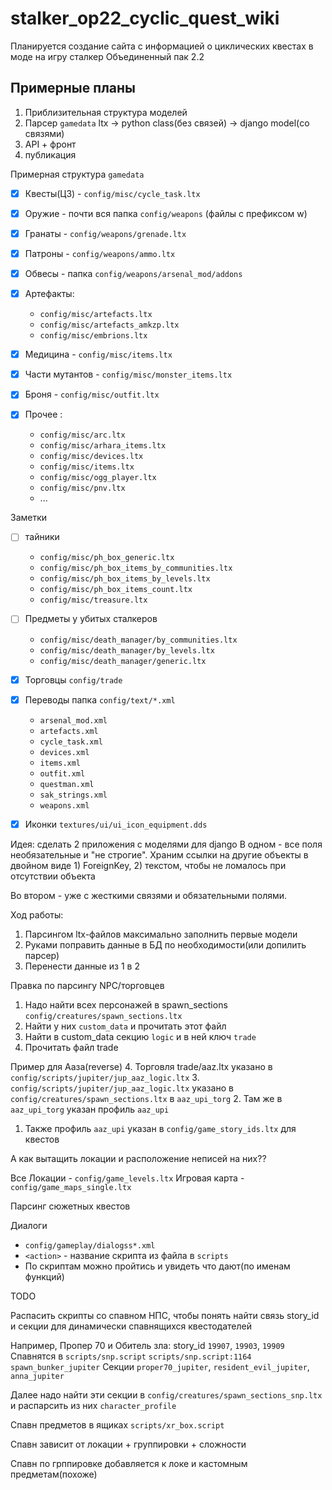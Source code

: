 # stalker_op22_cyclic_quest_wiki
Планируется создание сайта с информацией о циклических квестах в моде на игру сталкер Объединенный пак 2.2


## Примерные планы

1. Приблизительная структура моделей
2. Парсер `gamedata` ltx -> python class(без связей) -> django model(со связями)
3. API + фронт
4. публикация


Примерная структура `gamedata`

* [x] Квесты(ЦЗ) - `config/misc/cycle_task.ltx`
* [x] Оружие - почти вся папка `config/weapons` (файлы с префиксом w)
* [x] Гранаты - `config/weapons/grenade.ltx`
* [x] Патроны -  `config/weapons/ammo.ltx`
* [x] Обвесы - папка `config/weapons/arsenal_mod/addons`
* [x] Артефакты:
   * `config/misc/artefacts.ltx`
   * `config/misc/artefacts_amkzp.ltx`
   * `config/misc/embrions.ltx`
  
* [x] Медицина - `config/misc/items.ltx`
* [x] Части мутантов - `config/misc/monster_items.ltx`
* [x] Броня - `config/misc/outfit.ltx`
* [x] Прочее :
   * `config/misc/arc.ltx`
   * `config/misc/arhara_items.ltx`
   * `config/misc/devices.ltx`
   * `config/misc/items.ltx`
   * `config/misc/ogg_player.ltx`
   * `config/misc/pnv.ltx`
   * ...


Заметки
* [ ] тайники 
   * `config/misc/ph_box_generic.ltx`
   * `config/misc/ph_box_items_by_communities.ltx`
   * `config/misc/ph_box_items_by_levels.ltx`
   * `config/misc/ph_box_items_count.ltx`
   * `config/misc/treasure.ltx`

* [ ] Предметы у убитых сталкеров
   *  `config/misc/death_manager/by_communities.ltx`
   *  `config/misc/death_manager/by_levels.ltx`
   * `config/misc/death_manager/generic.ltx`

* [x] Торговцы `config/trade`

* [x] Переводы папка `config/text/*.xml`
   * `arsenal_mod.xml`
   * `artefacts.xml`
   * `cycle_task.xml`
   * `devices.xml`
   * `items.xml`
   * `outfit.xml`
   * `questman.xml`
   * `sak_strings.xml`
   * `weapons.xml`

* [x] Иконки `textures/ui/ui_icon_equipment.dds`





Идея: сделать 2 приложения с моделями для django
В одном - все поля необязательные и "не строгие".
Храним ссылки на другие объекты в двойном виде 1) ForeignKey, 2) текстом, чтобы не ломалось при отсутствии объекта

Во втором - уже с жесткими связями и обязательными полями. 

Ход работы: 
1. Парсингом ltx-файлов максимально заполнить первые модели
2. Руками поправить данные в БД по необходимости(или допилить парсер)
3. Перенести данные из 1 в 2


Правка по парсингу NPC/торговцев

1. Надо найти всех персонажей в spawn_sections `config/creatures/spawn_sections.ltx`
2. Найти у них `custom_data` и прочитать этот файл
3. Найти в custom_data секцию `logic` и в ней ключ `trade`
4. Прочитать файл trade


Пример для Ааза(reverse)
4. Торговля trade/aaz.ltx указано в `config/scripts/jupiter/jup_aaz_logic.ltx`
3. `config/scripts/jupiter/jup_aaz_logic.ltx` указано в `config/creatures/spawn_sections.ltx` в `aaz_upi_torg`
2. Там же в `aaz_upi_torg` указан профиль `aaz_upi`
1. Также профиль `aaz_upi` указан в `config/game_story_ids.ltx` для квестов


А как вытащить локации и расположение неписей на них??

Все Локации - `config/game_levels.ltx`
Игровая карта - `config/game_maps_single.ltx`


Парсинг сюжетных квестов

Диалоги
* `config/gameplay/dialogss*.xml`
* `<action>` - название скрипта из файла в `scripts`
* По скриптам можно пройтись и увидеть что дают(по именам функций)






TODO

Распасить скрипты со спавном НПС, чтобы понять найти связь story_id и секции для динамически спавнящихся квестодателей

Например, Пропер 70 и Обитель зла:
story_id `19907`, `19903`, `19909`
Спавнятся в `scripts/snp.script` `scripts/snp.script:1164` `spawn_bunker_jupiter`
Секции `proper70_jupiter`, `resident_evil_jupiter`, `anna_jupiter`

Далее надо найти эти секции в `config/creatures/spawn_sections_snp.ltx` и распарсить из них `character_profile`


Спавн предметов в ящиках
`scripts/xr_box.script`

Спавн зависит от локации + группировки + сложности

Спавн по грппировке добавляется к локе и кастомным предметам(похоже)

